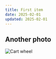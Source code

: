 ```yaml
---
title: First item
date: 2025-02-01
updated: 2025-02-01
---
```



## Another photo


![Cart wheel](https://live.staticflickr.com/65535/54289874032_91a3e6f51d_h_d.jpg)